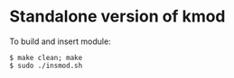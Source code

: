# Standalone version of kmod

To build and insert module:
```
$ make clean; make
$ sudo ./insmod.sh
```

